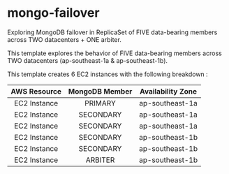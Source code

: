 # mongo-failover
Exploring MongoDB failover in ReplicaSet of FIVE data-bearing members across TWO datacenters + ONE arbiter.

This template explores the behavior of FIVE data-bearing members across TWO datacenters (ap-southeast-1a & ap-southeast-1b).

This template creates 6 EC2 instances with the following breakdown :

| AWS Resource | MongoDB Member | Availability Zone |
|:------------:|:--------------:|:-----------------:|
| EC2 Instance |     PRIMARY    |  ap-southeast-1a  |
| EC2 Instance |    SECONDARY   |  ap-southeast-1a  |
| EC2 Instance |    SECONDARY   |  ap-southeast-1a  |
| EC2 Instance |    SECONDARY   |  ap-southeast-1b  |
| EC2 Instance |    SECONDARY   |  ap-southeast-1b  |
| EC2 Instance |     ARBITER    |  ap-southeast-1b  |

